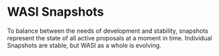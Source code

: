 # WASI Snapshots

To balance between the needs of development and stability, snapshots
represent the state of all active proposals at a moment in time. Individual
Snapshots are stable, but WASI as a whole is evolving.
